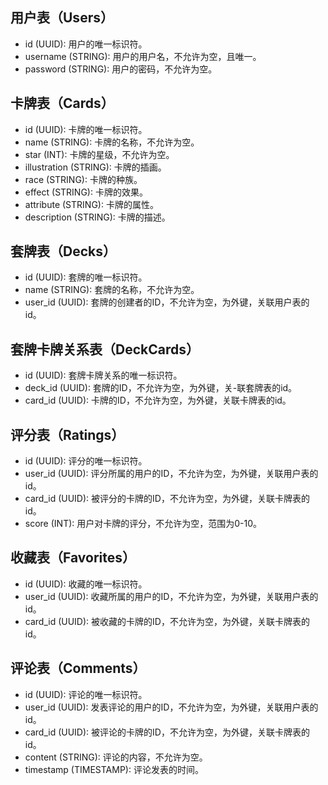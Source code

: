 ## 用户表（Users）

- id (UUID): 用户的唯一标识符。
- username (STRING): 用户的用户名，不允许为空，且唯一。
- password (STRING): 用户的密码，不允许为空。

## 卡牌表（Cards）

- id (UUID): 卡牌的唯一标识符。
- name (STRING): 卡牌的名称，不允许为空。
- star (INT): 卡牌的星级，不允许为空。
- illustration (STRING): 卡牌的插画。
- race (STRING): 卡牌的种族。
- effect (STRING): 卡牌的效果。
- attribute (STRING): 卡牌的属性。
- description (STRING): 卡牌的描述。

## 套牌表（Decks）

- id (UUID): 套牌的唯一标识符。
- name (STRING): 套牌的名称，不允许为空。
- user_id (UUID): 套牌的创建者的ID，不允许为空，为外键，关联用户表的id。

## 套牌卡牌关系表（DeckCards）

- id (UUID): 套牌卡牌关系的唯一标识符。
- deck_id (UUID): 套牌的ID，不允许为空，为外键，关-联套牌表的id。
- card_id (UUID): 卡牌的ID，不允许为空，为外键，关联卡牌表的id。

## 评分表（Ratings）

- id (UUID): 评分的唯一标识符。
- user_id (UUID): 评分所属的用户的ID，不允许为空，为外键，关联用户表的id。
- card_id (UUID): 被评分的卡牌的ID，不允许为空，为外键，关联卡牌表的id。
- score (INT): 用户对卡牌的评分，不允许为空，范围为0-10。

## 收藏表（Favorites）

- id (UUID): 收藏的唯一标识符。
- user_id (UUID): 收藏所属的用户的ID，不允许为空，为外键，关联用户表的id。
- card_id (UUID): 被收藏的卡牌的ID，不允许为空，为外键，关联卡牌表的id。

## 评论表（Comments）

- id (UUID): 评论的唯一标识符。
- user_id (UUID): 发表评论的用户的ID，不允许为空，为外键，关联用户表的id。
- card_id (UUID): 被评论的卡牌的ID，不允许为空，为外键，关联卡牌表的id。
- content (STRING): 评论的内容，不允许为空。
- timestamp (TIMESTAMP): 评论发表的时间。